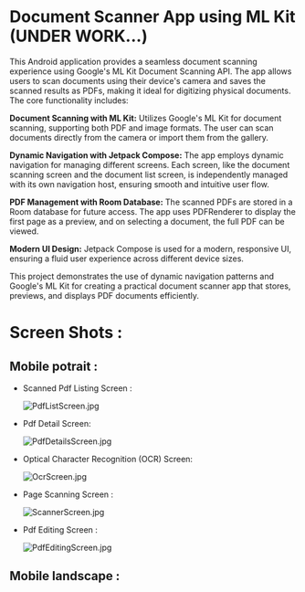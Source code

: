 # Document Scanner App using ML Kit (UNDER WORK...)

This Android application provides a seamless document scanning experience using Google's ML Kit Document Scanning API. The app allows users to scan documents using their device's camera and saves the scanned results as PDFs, making it ideal for digitizing physical documents. The core functionality includes:

**Document Scanning with ML Kit:** Utilizes Google's ML Kit for document scanning, supporting both PDF and image formats. The user can scan documents directly from the camera or import them from the gallery.

**Dynamic Navigation with Jetpack Compose:** The app employs dynamic navigation for managing different screens. Each screen, like the document scanning screen and the document list screen, is independently managed with its own navigation host, ensuring smooth and intuitive user flow.

**PDF Management with Room Database:** The scanned PDFs are stored in a Room database for future access. The app uses PDFRenderer to display the first page as a preview, and on selecting a document, the full PDF can be viewed.

**Modern UI Design:** Jetpack Compose is used for a modern, responsive UI, ensuring a fluid user experience across different device sizes.

This project demonstrates the use of dynamic navigation patterns and Google's ML Kit for creating a practical document scanner app that stores, previews, and displays PDF documents efficiently.

# Screen Shots :

## Mobile potrait :
- Scanned Pdf Listing Screen :
  
  ![PdfListScreen.jpg](./PdfScannerScr/PdfListScreen.jpg)
  
- Pdf Detail Screen:
  
  ![PdfDetailsScreen.jpg](./PdfScannerScr/PdfDetailsScreen.jpg)
  
- Optical Character Recognition (OCR) Screen:
  
  ![OcrScreen.jpg](./PdfScannerScr/OcrScreen.jpg)
  
- Page Scanning Screen :

  ![ScannerScreen.jpg](./PdfScannerScr/ScannerScreen.jpg)
  
- Pdf Editing Screen :
  
  ![PdfEditingScreen.jpg](./PdfScannerScr/PdfEditingScreen.jpg)

## Mobile landscape :
